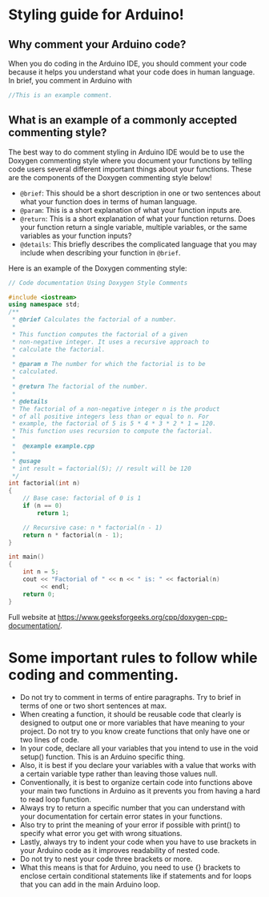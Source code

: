# Styling guide for Arduino!
## Why comment your Arduino code?
When you do coding in the Arduino IDE, you should comment your code because it helps you understand what your code does in human language. In brief, you comment in Arduino with 
```cpp
//This is an example comment.
```
## What is an example of a commonly accepted commenting style?
The best way to do comment styling in Arduino IDE would be to use the Doxygen commenting style where you document your functions by telling code users several different important things about your functions. These are the components of the Doxygen commenting style below!
- `@brief`: This should be a short description in one or two sentences about what your function does in terms of human language. 
- `@param`: This is a short explanation of what your function inputs are. 
- `@return`: This is a short explanation of what your function returns. Does your function return a single variable, multiple variables, or the same variables as your function inputs?
- `@details`: This briefly describes the complicated language that you may include when describing your function in `@brief`. 

Here is an example of the Doxygen commenting style: 
```cpp
// Code documentation Using Doxygen Style Comments

#include <iostream>
using namespace std;
/**
 * @brief Calculates the factorial of a number.
 *
 * This function computes the factorial of a given
 * non-negative integer. It uses a recursive approach to
 * calculate the factorial.
 *
 * @param n The number for which the factorial is to be
 * calculated.
 *
 * @return The factorial of the number.
 *
 * @details
 * The factorial of a non-negative integer n is the product
 * of all positive integers less than or equal to n. For
 * example, the factorial of 5 is 5 * 4 * 3 * 2 * 1 = 120.
 * This function uses recursion to compute the factorial.
 *
 *  @example example.cpp
 *
 * @usage
 * int result = factorial(5); // result will be 120
 */
int factorial(int n)
{
    // Base case: factorial of 0 is 1
    if (n == 0)
        return 1;

    // Recursive case: n * factorial(n - 1)
    return n * factorial(n - 1);
}

int main()
{
    int n = 5;
    cout << "Factorial of " << n << " is: " << factorial(n)
         << endl;
    return 0;
}
```
Full website at https://www.geeksforgeeks.org/cpp/doxygen-cpp-documentation/. 
# Some important rules to follow while coding and commenting. 
- Do not try to comment in terms of entire paragraphs. Try to brief in terms of one or two short sentences at max. 
- When creating a function, it should be reusable code that clearly is designed to output one or more variables that have meaning to your project. Do not try to you know create functions that only have one or two lines of code. 
- In your code, declare all your variables that you intend to use in the void setup() function. This is an Arduino specific thing. 
- Also, it is best if you declare your variables with a value that works with a certain variable type rather than leaving those values null. 
- Conventionally, it is best to organize certain code into functions above your main two functions in Arduino as it prevents you from having a hard to read loop function. 
- Always try to return a specific number that you can understand with your documentation for certain error states in your functions. 
- Also try to print the meaning of your error if possible with print() to specify what error you get with wrong situations. 
- Lastly, always try to indent your code when you have to use brackets in your Arduino code as it improves readability of nested code. 
- Do not try to nest your code three brackets or more.
- What this means is that for Arduino, you need to use {} brackets to enclose certain conditional statements like if statements and for loops that you can add in the main Arduino loop. 
